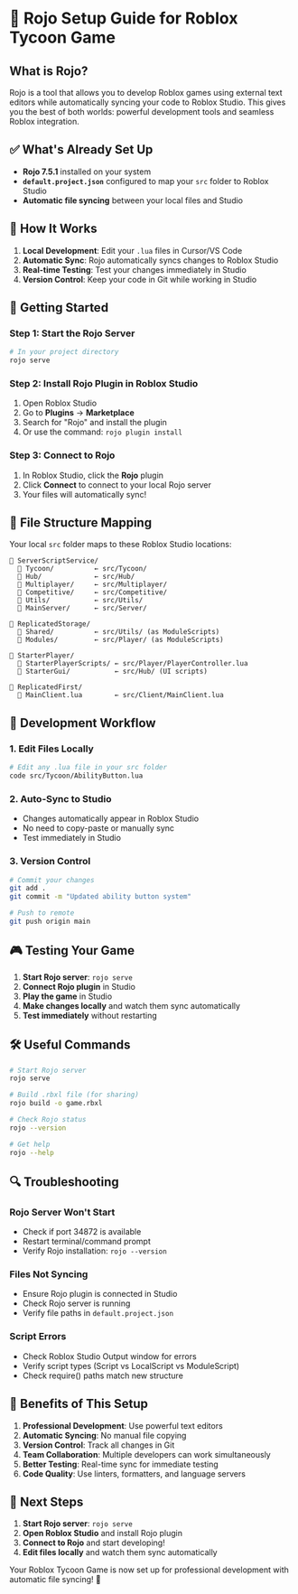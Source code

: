 # 🚀 Rojo Setup Guide for Roblox Tycoon Game

## What is Rojo?

Rojo is a tool that allows you to develop Roblox games using external text editors while automatically syncing your code to Roblox Studio. This gives you the best of both worlds: powerful development tools and seamless Roblox integration.

## ✅ What's Already Set Up

- **Rojo 7.5.1** installed on your system
- **`default.project.json`** configured to map your `src` folder to Roblox Studio
- **Automatic file syncing** between your local files and Studio

## 🎯 How It Works

1. **Local Development**: Edit your `.lua` files in Cursor/VS Code
2. **Automatic Sync**: Rojo automatically syncs changes to Roblox Studio
3. **Real-time Testing**: Test your changes immediately in Studio
4. **Version Control**: Keep your code in Git while working in Studio

## 🚀 Getting Started

### Step 1: Start the Rojo Server

```bash
# In your project directory
rojo serve
```

### Step 2: Install Rojo Plugin in Roblox Studio

1. Open Roblox Studio
2. Go to **Plugins** → **Marketplace**
3. Search for "Rojo" and install the plugin
4. Or use the command: `rojo plugin install`

### Step 3: Connect to Rojo

1. In Roblox Studio, click the **Rojo** plugin
2. Click **Connect** to connect to your local Rojo server
3. Your files will automatically sync!

## 📁 File Structure Mapping

Your local `src` folder maps to these Roblox Studio locations:

```
📁 ServerScriptService/
  📁 Tycoon/          ← src/Tycoon/
  📁 Hub/             ← src/Hub/
  📁 Multiplayer/     ← src/Multiplayer/
  📁 Competitive/     ← src/Competitive/
  📁 Utils/           ← src/Utils/
  📁 MainServer/      ← src/Server/

📁 ReplicatedStorage/
  📁 Shared/          ← src/Utils/ (as ModuleScripts)
  📁 Modules/         ← src/Player/ (as ModuleScripts)

📁 StarterPlayer/
  📁 StarterPlayerScripts/ ← src/Player/PlayerController.lua
  📁 StarterGui/           ← src/Hub/ (UI scripts)

📁 ReplicatedFirst/
  📄 MainClient.lua        ← src/Client/MainClient.lua
```

## 🔧 Development Workflow

### 1. Edit Files Locally
```bash
# Edit any .lua file in your src folder
code src/Tycoon/AbilityButton.lua
```

### 2. Auto-Sync to Studio
- Changes automatically appear in Roblox Studio
- No need to copy-paste or manually sync
- Test immediately in Studio

### 3. Version Control
```bash
# Commit your changes
git add .
git commit -m "Updated ability button system"

# Push to remote
git push origin main
```

## 🎮 Testing Your Game

1. **Start Rojo server**: `rojo serve`
2. **Connect Rojo plugin** in Studio
3. **Play the game** in Studio
4. **Make changes locally** and watch them sync automatically
5. **Test immediately** without restarting

## 🛠️ Useful Commands

```bash
# Start Rojo server
rojo serve

# Build .rbxl file (for sharing)
rojo build -o game.rbxl

# Check Rojo status
rojo --version

# Get help
rojo --help
```

## 🔍 Troubleshooting

### Rojo Server Won't Start
- Check if port 34872 is available
- Restart terminal/command prompt
- Verify Rojo installation: `rojo --version`

### Files Not Syncing
- Ensure Rojo plugin is connected in Studio
- Check Rojo server is running
- Verify file paths in `default.project.json`

### Script Errors
- Check Roblox Studio Output window for errors
- Verify script types (Script vs LocalScript vs ModuleScript)
- Check require() paths match new structure

## 🎯 Benefits of This Setup

1. **Professional Development**: Use powerful text editors
2. **Automatic Syncing**: No manual file copying
3. **Version Control**: Track all changes in Git
4. **Team Collaboration**: Multiple developers can work simultaneously
5. **Better Testing**: Real-time sync for immediate testing
6. **Code Quality**: Use linters, formatters, and language servers

## 🚀 Next Steps

1. **Start Rojo server**: `rojo serve`
2. **Open Roblox Studio** and install Rojo plugin
3. **Connect to Rojo** and start developing!
4. **Edit files locally** and watch them sync automatically

Your Roblox Tycoon Game is now set up for professional development with automatic file syncing! 🎉

